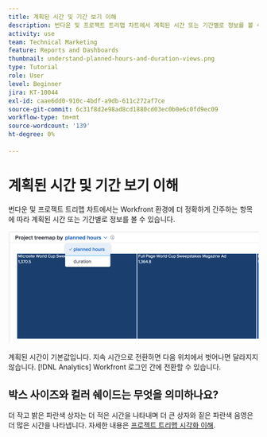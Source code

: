 ```yaml
---
title: 계획된 시간 및 기간 보기 이해
description: 번다운 및 프로젝트 트리맵 차트에서 계획된 시간 또는 기간별로 정보를 볼 수 있습니다.
activity: use
team: Technical Marketing
feature: Reports and Dashboards
thumbnail: understand-planned-hours-and-duration-views.png
type: Tutorial
role: User
level: Beginner
jira: KT-10044
exl-id: caae6dd0-910c-4bdf-a9db-611c272af7ce
source-git-commit: 6c31f8d2e98ad8cd1880cd03ec0b0e6c0fd9ec09
workflow-type: tm+mt
source-wordcount: '139'
ht-degree: 0%

---
```


# 계획된 시간 및 기간 보기 이해

번다운 및 프로젝트 트리맵 차트에서는 Workfront 환경에 더 정확하게 간주하는 항목에 따라 계획된 시간 또는 기간별로 정보를 볼 수 있습니다.

![기간이 아닌 계획된 시간을 선택하는 이미지](assets/section-1-5.png)



계획된 시간이 기본값입니다. 지속 시간으로 전환하면 다음 위치에서 벗어나면 달라지지 않습니다. [!DNL Analytics] Workfront 로그인 간에 전환할 수 있습니다.

## 박스 사이즈와 컬러 쉐이드는 무엇을 의미하나요?

더 작고 밝은 파란색 상자는 더 적은 시간을 나타내며 더 큰 상자와 짙은 파란색 음영은 더 많은 시간을 나타냅니다. 자세한 내용은 [프로젝트 트리맵 시각화 이해](https://experienceleague.adobe.com/docs/workfront/using/reporting/enhanced-analytics/project-treemap-overview.html?lang=en).
